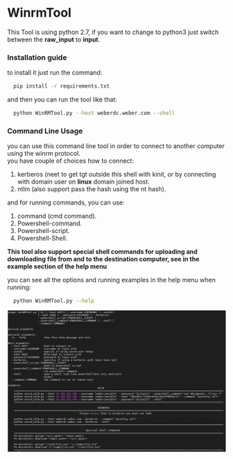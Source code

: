 # WinrmTool
This Tool is using python 2.7, if you want to change to python3 just switch between the **raw_input** to **input**.

### Installation guide
to install it just run the command:
```bash
  pip install -r requirements.txt
```
and then you can run the tool like that:
```bash
  python WinRMTool.py --host weberdc.weber.com --shell
 ```
### Command Line Usage
you can use this command line tool in order to connect to another computer using the winrm protocol.                                                                        
you have couple of choices how to connect:                                                                                                                  
1) kerberos (neet to get tgt outside this shell with kinit, or by connecting with domain user on **linux** domain joined host.                                               
2) ntlm (also support pass the hash using the nt hash).                                                                                                                        
                                                                                                                                                                             
and for running commands, you can use:                                                                                                                                        
1) command (cmd command).                                                                                                                                                  
2) Powershell-command.                                                                                                                                                           
3) Powershell-script.                                                                                                                                                        
4) Powershell-Shell.                                                                                                                                                            

**This tool also support special shell commands for uploading and downloading file from and to the destination computer, see in the example section of the help menu**             

you can see all the options and running examples in the help menu when running:                                                                                                   
```bash
  python WinRMTool.py --help
```
![alt text](./images/command_line.PNG)

